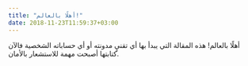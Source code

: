 ```yaml
---
title: "أهلًا بالعالم!"
date: 2018-11-23T11:59:37+03:00
---
```


أهلًا بالعالم! هذه المقالة التي يبدأ بها أي تقنيٍ مدونته أو أي حساباته الشخصية فالآن كتابتها أصبحت مهمة للاستشعار بالأمان.